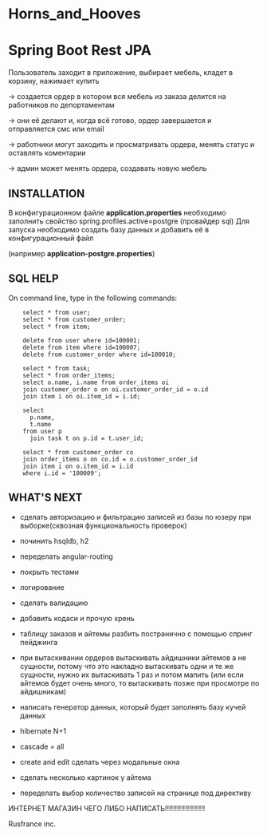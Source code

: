 # Horns_and_Hooves

Spring Boot Rest JPA
=============================
Пользователь заходит в приложение, выбирает мебель, кладет в корзину, нажимает купить 

-> создается ордер в котором вся мебель из заказа делится на работников по депортаментам

-> они её делают и, когда всё готово, ордер завершается и отправляется смс или email

-> работники могут заходить и просматривать ордера, менять статус и оставлять коментарии

-> админ может менять ордера, создавать новую мебель

INSTALLATION
------------
В конфигурационном файле <b>application.properties</b> необходимо заполнить свойство spring.profiles.active=postgre (провайдер sql)
Для запуска необходимо создать базу данных и добавить её в конфигурационный файл 

(например <b>application-postgre.properties</b>)

SQL HELP
-----------
On command line, type in the following commands:

        select * from user;
        select * from customer_order;
        select * from item;

        delete from user where id=100001;
        delete from item where id=100007;
        delete from customer_order where id=100010;

        select * from task;
        select * from order_items;
        select o.name, i.name from order_items oi
        join customer_order o on oi.customer_order_id = o.id
        join item i on oi.item_id = i.id;

        select
          p.name,
          t.name
        from user p
          join task t on p.id = t.user_id;

        select * from customer_order co
        join order_items o on co.id = o.customer_order_id
        join item i on o.item_id = i.id
        where i.id = '100009';

WHAT'S NEXT
-----------
- сделать авторизацию и фильтрацию записей из базы по юзеру при выборке(сквозная функциональность проверок)
- починить hsqldb, h2
- переделать angular-routing
- покрыть тестами
- логирование
- сделать валидацию
- добавить кодаси и прочую хрень
- таблицу заказов и айтемы разбить постранично с помощью спринг пейджинга


- при вытаскивании ордеров вытаскивать айдишники айтемов а не сущности, потому что это накладно вытаскивать одни и те же сущности, нужно их вытаскивать 1 раз и потом мапить (или если айтемов будет очень много, то вытаскивать позже при просмотре по айдишникам)
- написать генератор данных, который будет заполнять базу кучей данных

- hibernate N+1
- cascade = all

- create and edit сделать через модальные окна
- сделать несколько картинок у айтема
- переделать выбор количество записей на странице под директиву

ИНТЕРНЕТ МАГАЗИН ЧЕГО ЛИБО НАПИСАТЬ!!!!!!!!!!!!!!!!!!!!


Rusfrance inc.
